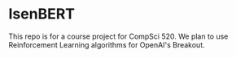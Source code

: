 # IsenBERT
This repo is for a course project for CompSci 520. We plan to use Reinforcement Learning algorithms for OpenAI's Breakout.
